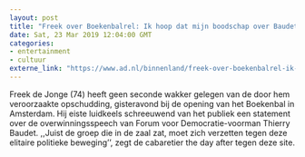 ```yaml
---
layout: post
title: "Freek over Boekenbalrel: Ik hoop dat mijn boodschap over Baudet uitgedragen wordt"
date: Sat, 23 Mar 2019 12:04:00 GMT
categories: 
- entertainment 
- cultuur 
externe_link: "https://www.ad.nl/binnenland/freek-over-boekenbalrel-ik-hoop-dat-mijn-boodschap-over-baudet-uitgedragen-wordt~ae6655ce/"
---
```


Freek de Jonge (74) heeft geen seconde wakker gelegen van de door hem veroorzaakte opschudding, gisteravond bij de opening van het Boekenbal in Amsterdam. Hij eiste luidkeels schreeuwend van het publiek een statement over de overwinningsspeech van Forum voor Democratie-voorman Thierry Baudet. ,,Juist de groep die in de zaal zat, moet zich verzetten tegen deze elitaire politieke beweging’’, zegt de cabaretier the day after tegen deze site.
